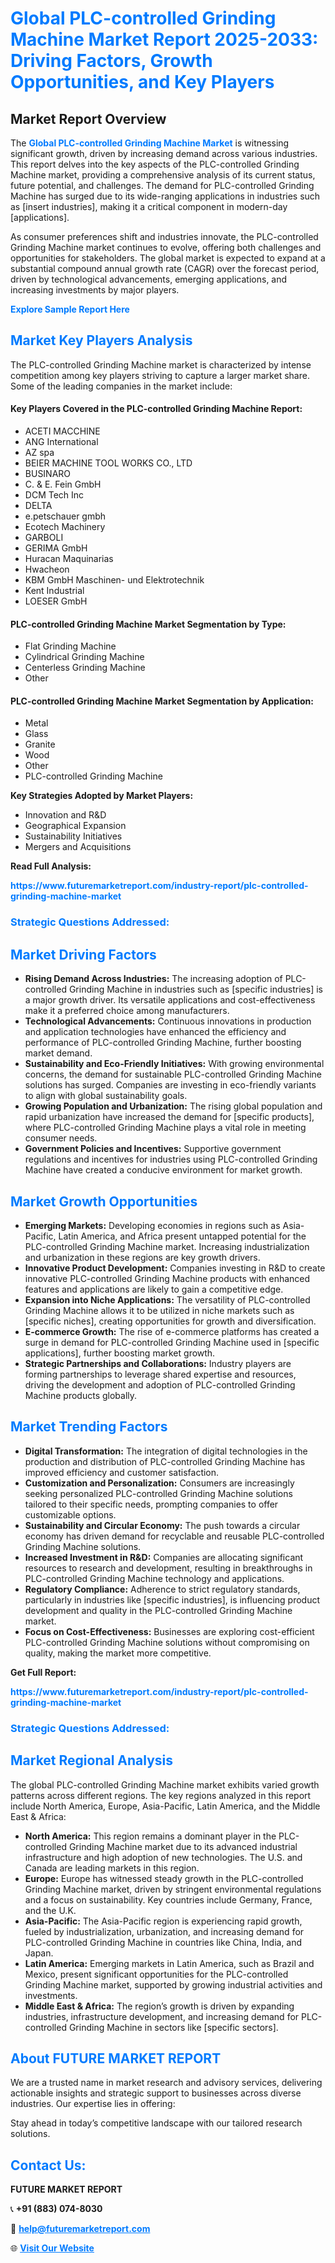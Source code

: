 <h1 style="color: #007BFF;">Global PLC-controlled Grinding Machine Market Report 2025-2033: Driving Factors, Growth Opportunities, and Key Players</h1>

<section id="overview">
<h2>Market Report Overview</h2>
<p>The <a href="https://www.futuremarketreport.com/industry-report/plc-controlled-grinding-machine-market" style="color: #007BFF; text-decoration: none;"><strong>Global PLC-controlled Grinding Machine Market</strong></a> is witnessing significant growth, driven by increasing demand across various industries. This report delves into the key aspects of the PLC-controlled Grinding Machine market, providing a comprehensive analysis of its current status, future potential, and challenges. The demand for PLC-controlled Grinding Machine has surged due to its wide-ranging applications in industries such as [insert industries], making it a critical component in modern-day [applications].</p>
<p>As consumer preferences shift and industries innovate, the PLC-controlled Grinding Machine market continues to evolve, offering both challenges and opportunities for stakeholders. The global market is expected to expand at a substantial compound annual growth rate (CAGR) over the forecast period, driven by technological advancements, emerging applications, and increasing investments by major players.</p>
</section>

<section id="overview">
<p><a href="https://www.futuremarketreport.com/request-sample/reportId=116411" style="color: #007BFF; text-decoration: none;"><strong>Explore Sample Report Here</strong></a></p>
</section>

<section id="key-players">
<h2 style="color: #007BFF;">Market Key Players Analysis</h2>
<p>The PLC-controlled Grinding Machine market is characterized by intense competition among key players striving to capture a larger market share. Some of the leading companies in the market include:</p>
<h4>Key Players Covered in the PLC-controlled Grinding Machine Report:</h4>
<ul><li>ACETI MACCHINE</li><li>ANG International</li><li>AZ spa</li><li>BEIER MACHINE TOOL WORKS CO., LTD</li><li>BUSINARO</li><li>C. &amp; E. Fein GmbH</li><li>DCM Tech Inc</li><li>DELTA</li><li>e.petschauer gmbh</li><li>Ecotech Machinery</li><li>GARBOLI</li><li>GERIMA GmbH</li><li>Huracan Maquinarias</li><li>Hwacheon</li><li>KBM GmbH Maschinen- und Elektrotechnik</li><li>Kent Industrial</li><li>LOESER GmbH</li></ul>
<h4>PLC-controlled Grinding Machine Market Segmentation by Type:</h4>
<ul><li>Flat Grinding Machine</li><li>Cylindrical Grinding Machine</li><li>Centerless Grinding Machine</li><li>Other</li></ul>

<h4>PLC-controlled Grinding Machine Market Segmentation by Application:</h4>
<ul><li>Metal</li><li>Glass</li><li>Granite</li><li>Wood</li><li>Other</li><li>PLC-controlled Grinding Machine</li></ul>
<p><strong>Key Strategies Adopted by Market Players:</strong></p>
<ul>
<li>Innovation and R&D</li>
<li>Geographical Expansion</li>
<li>Sustainability Initiatives</li>
<li>Mergers and Acquisitions</li>
</ul>
</section>

<section>
<p><strong>Read Full Analysis: </strong></p><a href="https://www.futuremarketreport.com/industry-report/plc-controlled-grinding-machine-market" style="color: #007BFF; text-decoration: none;"><strong>https://www.futuremarketreport.com/industry-report/plc-controlled-grinding-machine-market</strong></a>
<h3 style="color: #007BFF;">Strategic Questions Addressed:</h3>
</section>

<section id="driving-factors">
<h2 style="color: #007BFF;">Market Driving Factors</h2>
<ul>
<li><strong>Rising Demand Across Industries:</strong> The increasing adoption of PLC-controlled Grinding Machine in industries such as [specific industries] is a major growth driver. Its versatile applications and cost-effectiveness make it a preferred choice among manufacturers.</li>
<li><strong>Technological Advancements:</strong> Continuous innovations in production and application technologies have enhanced the efficiency and performance of PLC-controlled Grinding Machine, further boosting market demand.</li>
<li><strong>Sustainability and Eco-Friendly Initiatives:</strong> With growing environmental concerns, the demand for sustainable PLC-controlled Grinding Machine solutions has surged. Companies are investing in eco-friendly variants to align with global sustainability goals.</li>
<li><strong>Growing Population and Urbanization:</strong> The rising global population and rapid urbanization have increased the demand for [specific products], where PLC-controlled Grinding Machine plays a vital role in meeting consumer needs.</li>
<li><strong>Government Policies and Incentives:</strong> Supportive government regulations and incentives for industries using PLC-controlled Grinding Machine have created a conducive environment for market growth.</li>
</ul>
</section>

<section id="growth-opportunities">
<h2 style="color: #007BFF;">Market Growth Opportunities</h2>
<ul>
<li><strong>Emerging Markets:</strong> Developing economies in regions such as Asia-Pacific, Latin America, and Africa present untapped potential for the PLC-controlled Grinding Machine market. Increasing industrialization and urbanization in these regions are key growth drivers.</li>
<li><strong>Innovative Product Development:</strong> Companies investing in R&D to create innovative PLC-controlled Grinding Machine products with enhanced features and applications are likely to gain a competitive edge.</li>
<li><strong>Expansion into Niche Applications:</strong> The versatility of PLC-controlled Grinding Machine allows it to be utilized in niche markets such as [specific niches], creating opportunities for growth and diversification.</li>
<li><strong>E-commerce Growth:</strong> The rise of e-commerce platforms has created a surge in demand for PLC-controlled Grinding Machine used in [specific applications], further boosting market growth.</li>
<li><strong>Strategic Partnerships and Collaborations:</strong> Industry players are forming partnerships to leverage shared expertise and resources, driving the development and adoption of PLC-controlled Grinding Machine products globally.</li>
</ul>
</section>

<section id="trending-factors">
<h2 style="color: #007BFF;">Market Trending Factors</h2>
<ul>
<li><strong>Digital Transformation:</strong> The integration of digital technologies in the production and distribution of PLC-controlled Grinding Machine has improved efficiency and customer satisfaction.</li>
<li><strong>Customization and Personalization:</strong> Consumers are increasingly seeking personalized PLC-controlled Grinding Machine solutions tailored to their specific needs, prompting companies to offer customizable options.</li>
<li><strong>Sustainability and Circular Economy:</strong> The push towards a circular economy has driven demand for recyclable and reusable PLC-controlled Grinding Machine solutions.</li>
<li><strong>Increased Investment in R&D:</strong> Companies are allocating significant resources to research and development, resulting in breakthroughs in PLC-controlled Grinding Machine technology and applications.</li>
<li><strong>Regulatory Compliance:</strong> Adherence to strict regulatory standards, particularly in industries like [specific industries], is influencing product development and quality in the PLC-controlled Grinding Machine market.</li>
<li><strong>Focus on Cost-Effectiveness:</strong> Businesses are exploring cost-efficient PLC-controlled Grinding Machine solutions without compromising on quality, making the market more competitive.</li>
</ul>
</section>

<section>
<p><strong>Get Full Report: </strong></p><a href="https://www.futuremarketreport.com/industry-report/plc-controlled-grinding-machine-market" style="color: #007BFF; text-decoration: none;"><strong>https://www.futuremarketreport.com/industry-report/plc-controlled-grinding-machine-market</strong></a>
<h3 style="color: #007BFF;">Strategic Questions Addressed:</h3>
</section>


<section id="regional-analysis">
<h2 style="color: #007BFF;">Market Regional Analysis</h2>
<p>The global PLC-controlled Grinding Machine market exhibits varied growth patterns across different regions. The key regions analyzed in this report include North America, Europe, Asia-Pacific, Latin America, and the Middle East & Africa:</p>
<ul>
<li><strong>North America:</strong> This region remains a dominant player in the PLC-controlled Grinding Machine market due to its advanced industrial infrastructure and high adoption of new technologies. The U.S. and Canada are leading markets in this region.</li>
<li><strong>Europe:</strong> Europe has witnessed steady growth in the PLC-controlled Grinding Machine market, driven by stringent environmental regulations and a focus on sustainability. Key countries include Germany, France, and the U.K.</li>
<li><strong>Asia-Pacific:</strong> The Asia-Pacific region is experiencing rapid growth, fueled by industrialization, urbanization, and increasing demand for PLC-controlled Grinding Machine in countries like China, India, and Japan.</li>
<li><strong>Latin America:</strong> Emerging markets in Latin America, such as Brazil and Mexico, present significant opportunities for the PLC-controlled Grinding Machine market, supported by growing industrial activities and investments.</li>
<li><strong>Middle East & Africa:</strong> The region’s growth is driven by expanding industries, infrastructure development, and increasing demand for PLC-controlled Grinding Machine in sectors like [specific sectors].</li>
</ul>
</section>

<footer>
<h2 style="color: #007BFF;">About FUTURE MARKET REPORT</h2>
<p>We are a trusted name in market research and advisory services, delivering actionable insights and strategic support to businesses across diverse industries. Our expertise lies in offering:</p>

<p>Stay ahead in today’s competitive landscape with our tailored research solutions.</p>

<h2 style="color: #007BFF;">Contact Us:</h2>
<p><strong>FUTURE MARKET REPORT</strong></p>
<p>📞 <strong>+91 (883) 074-8030</strong></p>
<p>📧 <strong><a href="mailto:help@futuremarketreport.com" style="color: #007BFF;">help@futuremarketreport.com</a></strong></p>
<p>🌐 <strong><a href="https://www.futuremarketreport.com/" style="color: #007BFF;">Visit Our Website</a></strong></p>
</footer>